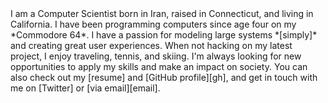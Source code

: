 <span class="text-wrapper">
I am a Computer Scientist born in Iran, raised in Connecticut, and living in
California.
I have been programming computers since age four on my *Commodore 64*.
I have a passion for modeling large systems *[simply]* and creating great user experiences.
When not hacking on my latest project, I enjoy traveling, tennis, and
skiing.
I'm always looking for new opportunities to apply my skills and make an
impact on society.
</span>

<span class="text-wrapper">
You can also check out my [resume] and [GitHub profile][gh], and get in
touch with me on [Twitter] or [via email][email].
</span>

[simply]: http://www.infoq.com/presentations/Simple-Made-Easy "Simple Made Easy by Rich Hickey"
[resume]: http://parshap.com/parshap-resume.pdf
[gh]: https://github.com/parshap "parshap on GitHub"
[Twitter]: https://twitter.com/parshap "@parshap"
[email]: mailto:parshap@gmail.com> "parshap@gmail.com"
